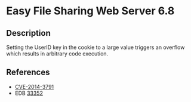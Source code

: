 # Easy File Sharing Web Server 6.8

## Description
Setting the UserID key in the cookie to a large value triggers an overflow which results in arbitrary code execution.

## References
* [CVE-2014-3791](http://cve.mitre.org/cgi-bin/cvename.cgi?name=CVE-2014-3791)
* EDB [33352](http://www.exploit-db.com/exploits/33352)
